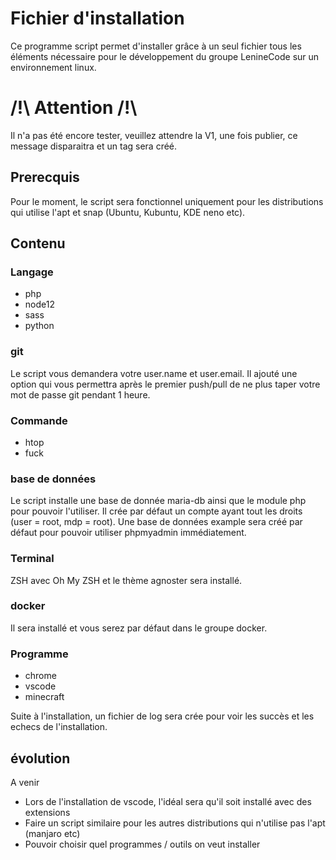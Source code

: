 # Fichier d'installation
Ce programme script permet d'installer grâce à un seul fichier tous les éléments nécessaire pour le développement du groupe LenineCode sur un environnement linux.

# /!\ Attention /!\
Il n'a pas été encore tester, veuillez attendre la V1, une fois publier, ce message disparaitra et un tag sera créé.

## Prerecquis

Pour le moment, le script sera fonctionnel uniquement pour les distributions qui utilise l'apt et snap (Ubuntu, Kubuntu, KDE neno etc).

## Contenu

### Langage

* php
* node12
* sass
* python

### git
Le script vous demandera votre user.name et user.email.
Il ajouté une option qui vous permettra après le premier push/pull de ne plus taper votre mot de passe git pendant 1 heure.

### Commande
* htop
* fuck

### base de données
Le script installe une base de donnée maria-db ainsi que le module php pour pouvoir l'utiliser. Il crée par défaut un compte ayant tout les droits (user = root, mdp = root).
Une base de données example sera créé par défaut pour pouvoir utiliser phpmyadmin immédiatement.

### Terminal
ZSH avec Oh My ZSH et le thème agnoster sera installé.

### docker
Il sera installé et vous serez par défaut dans le groupe docker.

### Programme
* chrome
* vscode
* minecraft

Suite à l'installation, un fichier de log sera crée pour voir les succès et les echecs de l'installation.

## évolution

A venir

* Lors de l'installation de vscode, l'idéal sera qu'il soit installé avec des extensions
* Faire un script similaire pour les autres distributions qui n'utilise pas l'apt (manjaro etc)
* Pouvoir choisir quel programmes / outils on veut installer